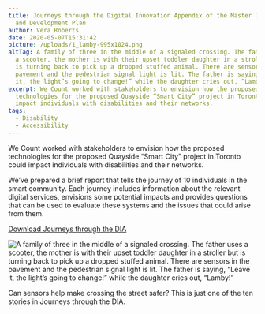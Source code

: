 ```yaml
---
title: Journeys through the Digital Innovation Appendix of the Master Innovation
  and Development Plan
author: Vera Roberts
date: 2020-05-07T15:31:42
picture: /uploads/1_lamby-995x1024.png
altTag: A family of three in the middle of a signaled crossing. The father uses
  a scooter, the mother is with their upset toddler daughter in a stroller but
  is turning back to pick up a dropped stuffed animal. There are sensors in the
  pavement and the pedestrian signal light is lit. The father is saying, “Leave
  it, the light’s going to change!” while the daughter cries out, “Lamby!”
excerpt: We Count worked with stakeholders to envision how the proposed
  technologies for the proposed Quayside “Smart City” project in Toronto could
  impact individuals with disabilities and their networks.
tags:
  - Disability
  - Accessibility
---
```

We Count worked with stakeholders to envision how the proposed technologies for the proposed Quayside “Smart City” project in Toronto could impact individuals with disabilities and their networks.

We’ve prepared a brief report that tells the journey of 10 individuals in the smart community. Each journey includes information about the relevant digital services, envisions some potential impacts and provides questions that can be used to evaluate these systems and the issues that could arise from them.

[Download Journeys through the DIA](/uploads/MIDP-DIA-Evaluation-Journeys-2020_web-Final_accessible.pdf)

![A family of three in the middle of a signaled crossing. The father uses a scooter, the mother is with their upset toddler daughter in a stroller but is turning back to pick up a dropped stuffed animal. There are sensors in the pavement and the pedestrian signal light is lit. The father is saying, “Leave it, the light’s going to change!” while the daughter cries out, “Lamby!”](/uploads/1_lamby-995x1024.png)

Can sensors help make crossing the street safer? This is just one of the ten stories in Journeys through the DIA.
